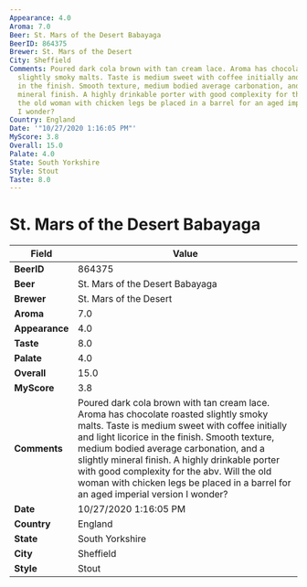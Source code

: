 ```yaml
---
Appearance: 4.0
Aroma: 7.0
Beer: St. Mars of the Desert Babayaga
BeerID: 864375
Brewer: St. Mars of the Desert
City: Sheffield
Comments: Poured dark cola brown with tan cream lace. Aroma has chocolate roasted
  slightly smoky malts. Taste is medium sweet with coffee initially and light licorice
  in the finish. Smooth texture, medium bodied average carbonation, and a slightly
  mineral finish. A highly drinkable porter with good complexity for the abv. Will
  the old woman with chicken legs be placed in a barrel for an aged imperial version
  I wonder?
Country: England
Date: '"10/27/2020 1:16:05 PM"'
MyScore: 3.8
Overall: 15.0
Palate: 4.0
State: South Yorkshire
Style: Stout
Taste: 8.0
---
```


# St. Mars of the Desert Babayaga

| Field         | Value |
|---------------|-------|
| **BeerID** | 864375 |
| **Beer** | St. Mars of the Desert Babayaga |
| **Brewer** | St. Mars of the Desert |
| **Aroma** | 7.0 |
| **Appearance** | 4.0 |
| **Taste** | 8.0 |
| **Palate** | 4.0 |
| **Overall** | 15.0 |
| **MyScore** | 3.8 |
| **Comments** | Poured dark cola brown with tan cream lace. Aroma has chocolate roasted slightly smoky malts. Taste is medium sweet with coffee initially and light licorice in the finish. Smooth texture, medium bodied average carbonation, and a slightly mineral finish. A highly drinkable porter with good complexity for the abv. Will the old woman with chicken legs be placed in a barrel for an aged imperial version I wonder? |
| **Date** | 10/27/2020 1:16:05 PM |
| **Country** | England |
| **State** | South Yorkshire |
| **City** | Sheffield |
| **Style** | Stout |
